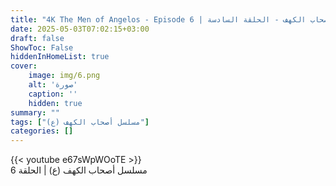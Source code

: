 ```yaml
---
title: "4K The Men of Angelos - Episode 6 | مسلسل أصحاب الكهف - الحلقة السادسة"
date: 2025-05-03T07:02:15+03:00
draft: false
ShowToc: False
hiddenInHomeList: true
cover:
    image: img/6.png
    alt: 'صورة'
    caption: ''
    hidden: true
summary: ""
tags: ["مسلسل أصحاب الكهف (ع)"]
categories: []
---
```


{{< youtube e67sWpWOoTE >}}
<br>
مسلسل أصحاب الكهف (ع) | الحلقة 6